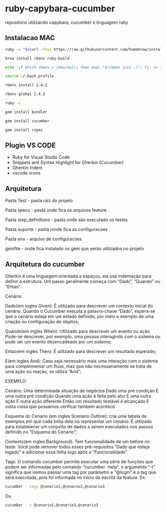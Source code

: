 # ruby-capybara-cucumber
repositório utilizando capybara, cucumber e linguagem ruby

## Instalacao MAC


```sh
ruby -e "$(curl -fssl https://raw.githubusercontent.com/homebrew/install/master/install)"
```


```sh
brew install rbenv ruby-build
```


```sh
echo 'if which rbenv > /dev/null; then eval "$(rbenv init -)"; fi' >> ~/.bash
```


```sh
source ~/.bash_profile
```


```sh
rbenv install 2.4.2
```


```sh
rbenv global 2.4.2
```


```sh
ruby -v
```

```sh
gem install bundler
```

```sh
gem install cucumber
```


```sh
gem install rspec
```


## Plugin VS CODE

- Ruby for Visual Studio Code
- Snippets and Syntax Highlight for Gherkin (Cucumber)
- Gherkin Indent
- vscode-icons


## Arquitetura

Pasta Test - pasta raiz do projeto

Pasta specs - pasta onde fica os arquivos feature

Pasta step_definitions - pasta onde são executado os testes

Pasta suporte - pasta ronde fica as configuracoes

Pasta env - arquivo de configuracoes

gemfile - onde fica instalado os gem que serão utilizados no projeto

## Arquitetura do cucumber

Gherkin é uma linguagem orientada a espaços, ela usa indentação para definir a estrutura. Um passo geralmente começa com “Dado”, “Quando” ou “Entao”.

Cenário: 

Dado(em ingles Given): É utilizado para descrever um contexto inicial do cenário. Quando o Cucumber executa a palavra-chave “Dado”, espera-se que o cenário esteja em um estado definido, por meio e exemplo de uma criação ou configuração de objetos;

Quando(em ingles When): Utilizado para descrever um evento ou ação. Pode-se descrever, por exemplo, uma pessoa interagindo com o sistema ou pode ser um evento desencadeado por um sistema;

Entao(em ingles Then): É utilizado para descrever um resultado esperado;

E(em ingles And): Caso seja necessário mais uma interação com o sistema para complementar um fluxo, mas que não necessariamente se trata de uma ação ou reação, se utiliza “And”;

EXEMPLO: 

Cenário: Uma determinada situação de negócios
    Dado uma pré condição
    E uma outra pré condição
    Quando uma ação é feita pelo ator
    E uma outra ação
    E outra ação diferente
    Então um resultado testável é alcançado
    E outra coisa que possamos verificar também acontece


Esquema do Cenario (em ingles Scenario Outline): cria uma tabela de exemplos em que cada linha dela irá representar um cenário. É utilizado para estabelecer um conjunto de dados a serem executados nos passos definido no “Esquema do Cenario”;

Contexto(em ingles Background): Tem funcionalidade de um before no teste. Você pode remover todos esses pré-requisitos “Dado que esteja logado” e adicionar essa linha logo após a “Funcionalidade”.

Tags: O comando cucumber permite executar uma série de funções que podem ser informadas pelo comando “cucumber -help”, o argumento “-t” significa que iremos passar uma tag por parâmetro e “@login” é a tag que será executada, pois foi informada no início da escrita da feature.
Ex:

```sh
cucumber --tags @cenario1,@cenario2,@cenario3
```
Ou

```sh
cucumber --t @cenario1,@cenario2,@cenario3
```
